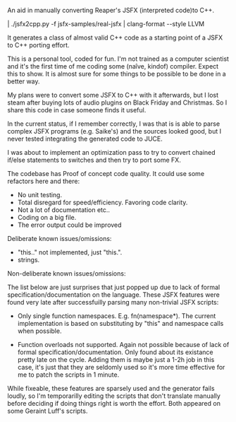 An aid in manually converting Reaper's JSFX (interpreted code)to C++.

| ./jsfx2cpp.py -f jsfx-samples/real-jsfx | clang-format --style LLVM

It generates a class of almost valid C++ code as a starting point of a JSFX to
C++ porting effort.

This is a personal tool, coded for fun. I'm not trained as a computer scientist
and it's the first time of me coding some (naîve, kindof) compiler. Expect this
to show. It is almost sure for some things to be possible to be done in a better
way.

My plans were to convert some JSFX to C++ with it afterwards, but I lost steam
after buying lots of audio plugins on Black Friday and Christmas. So I share
this code in case someone finds it useful.

In the current status, if I remember correctly, I was that is is able to parse
complex JSFX programs (e.g. Saike's) and the sources looked good, but I never
tested integrating the generated code to JUCE.

I was about to implement an optimization pass to try to convert chained if/else
statements to switches and then try to port some FX.

The codebase has Proof of concept code quality. It could use some refactors here
and there:

* No unit testing.
* Total disregard for speed/efficiency. Favoring code clarity.
* Not a lot of documentation etc..
* Coding on a big file.
* The error output could be improved

Deliberate known issues/omissions:

* "this.." not implemented, just "this.".
* strings.

Non-deliberate known issues/omissions:

The list below are just surprises that just popped up  due to lack of formal
specification/documentation on the language. These JSFX features were found very
late after successfuilly parsing many non-trivial JSFX scripts:

* Only single function namespaces. E.g. fn(namespace*). The current
  implementation is based on substituting by "this" and namespace calls when
  possible.

* Function overloads not supported. Again not possible because of lack of formal
  specification/documentation. Only found about its existance pretty late on the
  cycle. Adding them is maybe just a 1-2h job in this case, it's just that they
  are seldomly used so it's more time effective for me to patch the scripts in
  1 minute.

While fixeable, these features are sparsely used and the generator fails loudly,
so I'm temporarilly editing the scripts that don't translate manually before
deciding if doing things right is worth the effort. Both appeared on some
Geraint Luff's scripts.
